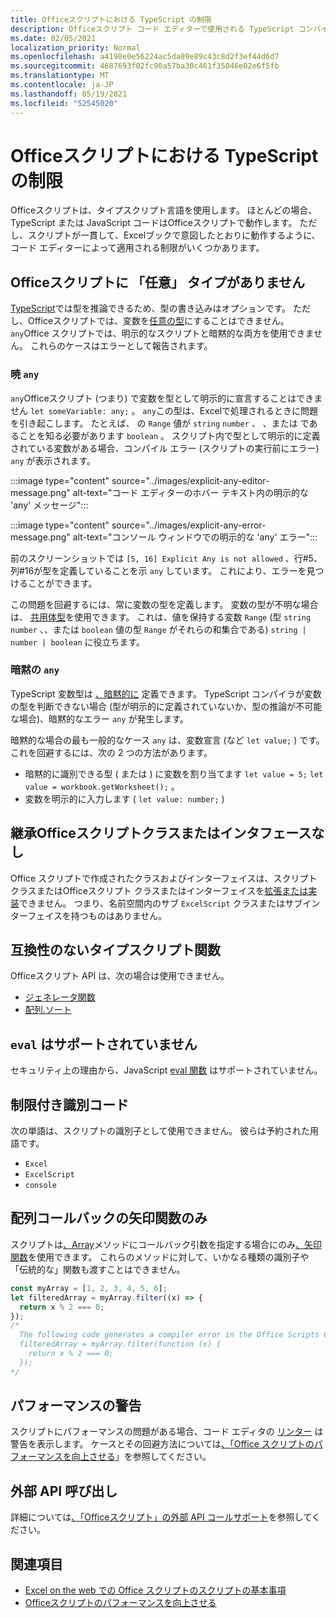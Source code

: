 ```yaml
---
title: Officeスクリプトにおける TypeScript の制限
description: Officeスクリプト コード エディターで使用される TypeScript コンパイラおよびリンターの詳細。
ms.date: 02/05/2021
localization_priority: Normal
ms.openlocfilehash: a4198e0e56224ac5da89e89c43c8d2f3ef44d6d7
ms.sourcegitcommit: 4687693f02fc90a57ba30c461f35046e02e6f5fb
ms.translationtype: MT
ms.contentlocale: ja-JP
ms.lasthandoff: 05/19/2021
ms.locfileid: "52545020"
---
```

# <a name="typescript-restrictions-in-office-scripts"></a>Officeスクリプトにおける TypeScript の制限

Officeスクリプトは、タイプスクリプト言語を使用します。 ほとんどの場合、TypeScript または JavaScript コードはOfficeスクリプトで動作します。 ただし、スクリプトが一貫して、Excelブックで意図したとおりに動作するように、コード エディターによって適用される制限がいくつかあります。

## <a name="no-any-type-in-office-scripts"></a>Officeスクリプトに 「任意」 タイプがありません

[TypeScript](https://www.typescriptlang.org/docs/handbook/typescript-in-5-minutes.html)では型を推論できるため、型の書き込みはオプションです。 ただし、Officeスクリプトでは、変数を[任意の型](https://www.typescriptlang.org/docs/handbook/basic-types.html#any)にすることはできません。 `any`Office スクリプトでは、明示的なスクリプトと暗黙的な両方を使用できません。 これらのケースはエラーとして報告されます。

### <a name="explicit-any"></a>暁 `any`

`any`Officeスクリプト (つまり) で変数を型として明示的に宣言することはできません `let someVariable: any;` 。 `any`この型は、Excelで処理されるときに問題を引き起こします。 たとえば、 の `Range` 値が `string` `number` 、 、または であることを知る必要があります `boolean` 。 スクリプト内で型として明示的に定義されている変数がある場合、コンパイル エラー (スクリプトの実行前にエラー) `any` が表示されます。

:::image type="content" source="../images/explicit-any-editor-message.png" alt-text="コード エディターのホバー テキスト内の明示的な 'any' メッセージ":::

:::image type="content" source="../images/explicit-any-error-message.png" alt-text="コンソール ウィンドウでの明示的な 'any' エラー":::

前のスクリーンショットでは `[5, 16] Explicit Any is not allowed` 、行#5、列#16が型を定義していることを示 `any` しています。 これにより、エラーを見つけることができます。

この問題を回避するには、常に変数の型を定義します。 変数の型が不明な場合は、 [共用体型](https://www.typescriptlang.org/docs/handbook/unions-and-intersections.html)を使用できます。 これは、値を保持する変数 `Range` (型 `string` `number` 、、または `boolean` 値の型 `Range` がそれらの和集合である) `string | number | boolean` に役立ちます。

### <a name="implicit-any"></a>暗黙の `any`

TypeScript 変数型は [、暗黙的に](https://www.typescriptlang.org/docs/handbook/type-inference.html) 定義できます。 TypeScript コンパイラが変数の型を判断できない場合 (型が明示的に定義されていないか、型の推論が不可能な場合)、暗黙的なエラー `any` が発生します。

暗黙的な場合の最も一般的なケース `any` は、変数宣言 (など `let value;` ) です。 これを回避するには、次の 2 つの方法があります。

* 暗黙的に識別できる型 ( または ) に変数を割り当てます `let value = 5;` `let value = workbook.getWorksheet();` 。
* 変数を明示的に入力します ( `let value: number;` )

## <a name="no-inheriting-office-script-classes-or-interfaces"></a>継承Officeスクリプトクラスまたはインタフェースなし

Office スクリプトで作成されたクラスおよびインターフェイスは、スクリプトクラスまたはOfficeスクリプト クラスまたはインターフェイスを[拡張または実装](https://www.typescriptlang.org/docs/handbook/classes.html#inheritance)できません。 つまり、名前空間内のサブ `ExcelScript` クラスまたはサブインターフェイスを持つものはありません。

## <a name="incompatible-typescript-functions"></a>互換性のないタイプスクリプト関数

Officeスクリプト API は、次の場合は使用できません。

* [ジェネレータ関数](https://developer.mozilla.org/docs/Web/JavaScript/Guide/Iterators_and_Generators#generator_functions)
* [配列.ソート](https://developer.mozilla.org/docs/Web/JavaScript/Reference/Global_Objects/Array/sort)

## <a name="eval-is-not-supported"></a>`eval` はサポートされていません

セキュリティ上の理由から、JavaScript [eval 関数](https://developer.mozilla.org/docs/Web/JavaScript/Reference/Global_Objects/eval) はサポートされていません。

## <a name="restricted-identifers"></a>制限付き識別コード

次の単語は、スクリプトの識別子として使用できません。 彼らは予約された用語です。

* `Excel`
* `ExcelScript`
* `console`

## <a name="only-arrow-functions-in-array-callbacks"></a>配列コールバックの矢印関数のみ

スクリプトは[、Array](https://developer.mozilla.org/docs/Web/JavaScript/Reference/Global_Objects/Array)メソッドにコールバック引数を指定する場合にのみ[、矢印関数](https://developer.mozilla.org/docs/Web/JavaScript/Reference/Functions/Arrow_functions)を使用できます。 これらのメソッドに対して、いかなる種類の識別子や「伝統的な」関数も渡すことはできません。

```TypeScript
const myArray = [1, 2, 3, 4, 5, 6];
let filteredArray = myArray.filter((x) => {
  return x % 2 === 0;
});
/*
  The following code generates a compiler error in the Office Scripts Code Editor.
  filteredArray = myArray.filter(function (x) {
    return x % 2 === 0;
  });
*/
```

## <a name="performance-warnings"></a>パフォーマンスの警告

スクリプトにパフォーマンスの問題がある場合、コード エディタの [リンター](https://wikipedia.org/wiki/Lint_(software)) は警告を表示します。 ケースとその回避方法については[、「Office スクリプトのパフォーマンスを向上させる](web-client-performance.md)」を参照してください。

## <a name="external-api-calls"></a>外部 API 呼び出し

詳細については[、「Officeスクリプト」の外部 API コールサポート](external-calls.md)を参照してください。

## <a name="see-also"></a>関連項目

* [Excel on the web での Office スクリプトのスクリプトの基本事項](scripting-fundamentals.md)
* [Officeスクリプトのパフォーマンスを向上させる](web-client-performance.md)
